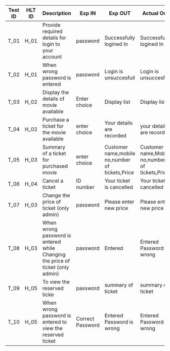 | Test ID | HLT ID | Description                                        | Exp IN            | Exp OUT                                  | Actual Out                               | PASS/FAIL |
| :-----: | ------ | -------------------------------------------------- | ----------------- | ---------------------------------------- | ---------------------------------------- | --------- |
|  T_01   | H_01   | Provide required details for login to your account | password          | Successfully logined In | Successfully logined In| PASS |
|  T_02   | H_01   | When wrong password is entered | password          |  Login is unsuccesfull |  Login is unsuccesfull| PASS |
|  T_03   | H_02   | Display the  details of movie available | Enter choice | Display list         | Display list| PASS |
|  T_04   | H_02   | Purchase a ticket for the movie available | enter choice | Your details are recorded  | your details are recorded| PASS |
|  T_05   | H_03   | Summary of a ticket for purchased movie| enter choice |Customer name,mobile no,number of tickets,Price |Customer name,Mobile no,number of tickets,Price| PASS |
|  T_06   | H_04   | Cancel a ticket   |ID number|  Your ticket is cancelled | Your ticket is cancelled | PASS |
|  T_07   | H_03   | Change the price of ticket (only admin) | password| Please enter new price | Please enter new price   | PASS |
|  T_08   | H_03   | When wrong password is entered while Changing the price of ticket (only admin) | password | Entered  |  Entered Password is wrong |PASS |
|  T_09   | H_05   | To view the reserved ticke |password| summary of ticket|summary of ticket | PASS |
|  T_10   | H_05   | When wrong password is entered to view the reserved ticket|Correct Password | Entered Password is wrong|Entered Password is wrong | PASS |
